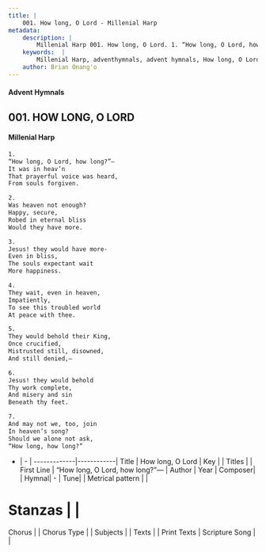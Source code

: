 ```yaml
---
title: |
    001. How long, O Lord - Millenial Harp
metadata:
    description: |
        Millenial Harp 001. How long, O Lord. 1. “How long, O Lord, how long?”— It was in heav’n That prayerful voice was heard, From souls forgiven.
    keywords:  |
        Millenial Harp, adventhymnals, advent hymnals, How long, O Lord, “How long, O Lord, how long?”— . 
    author: Brian Onang'o
---
```

#### Advent Hymnals
## 001. HOW LONG, O LORD
####  Millenial Harp
```txt
1. 
“How long, O Lord, how long?”— 
It was in heav’n 
That prayerful voice was heard, 
From souls forgiven.

2. 
Was heaven not enough? 
Happy, secure, 
Robed in eternal bliss 
Would they have more.

3. 
Jesus! they would have more- 
Even in bliss, 
The souls expectant wait 
More happiness.

4. 
They wait, even in heaven, 
Impatiently, 
To see this troubled world 
At peace with thee.

5. 
They would behold their King, 
Once crucified, 
Mistrusted still, disowned, 
And still denied,—

6. 
Jesus! they would behold 
Thy work complete, 
And misery and sin 
Beneath thy feet.

7. 
And may not we, too, join 
In heaven’s song? 
Should we alone not ask, 
“How long, how long?”
```
- |   -  |
-------------|------------|
Title | How long, O Lord |
Key |  |
Titles |  |
First Line | “How long, O Lord, how long?”—  |
Author | 
Year | 
Composer|  |
Hymnal|  - |
Tune|  |
Metrical pattern | |
# Stanzas |  |
Chorus |  |
Chorus Type |  |
Subjects |  |
Texts |  |
Print Texts | 
Scripture Song |  |
    
